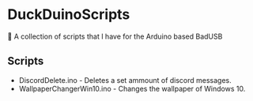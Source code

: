 # DuckDuinoScripts
:page_with_curl: A collection of scripts that I have for the Arduino based BadUSB

## Scripts
 - DiscordDelete.ino - Deletes a set ammount of discord messages.
 - WallpaperChangerWin10.ino - Changes the wallpaper of Windows 10.
 